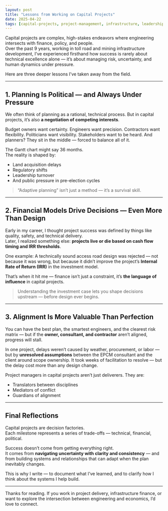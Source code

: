 ```yaml
---
layout: post
title: "Lessons from Working on Capital Projects"
date: 2025-04-22
tags: [capital-projects, project-management, infrastructure, leadership]
---
```


Capital projects are complex, high-stakes endeavors where engineering intersects with finance, policy, and people.  
Over the past 9 years, working in toll road and mining infrastructure development, I’ve experienced firsthand how success is rarely about technical excellence alone — it’s about managing risk, uncertainty, and human dynamics under pressure.

Here are three deeper lessons I’ve taken away from the field.

---

## 1. Planning Is Political — and Always Under Pressure

We often think of planning as a rational, technical process. But in capital projects, it’s also **a negotiation of competing interests**.

Budget owners want certainty. Engineers want precision. Contractors want flexibility. Politicians want visibility. Stakeholders want to be heard. And planners? They sit in the middle — forced to balance all of it.

The Gantt chart might say 36 months.  
The reality is shaped by:

- Land acquisition delays  
- Regulatory shifts  
- Leadership turnover  
- And public pressure in pre-election cycles

> “Adaptive planning” isn’t just a method — it’s a survival skill.

---

## 2. Financial Models Drive Decisions — Even More Than Design

Early in my career, I thought project success was defined by things like quality, safety, and technical delivery.  
Later, I realized something else: **projects live or die based on cash flow timing and IRR thresholds**.

One example: A technically sound access road design was rejected — not because it was wrong, but because it didn’t improve the project’s **Internal Rate of Return (IRR)** in the investment model.

That’s when it hit me — finance isn’t just a constraint, it’s **the language of influence** in capital projects.

> Understanding the investment case lets you shape decisions upstream — before design ever begins.

---

## 3. Alignment Is More Valuable Than Perfection

You can have the best plan, the smartest engineers, and the clearest risk matrix — but if the **owner, consultant, and contractor** aren’t aligned, progress will stall.

In one project, delays weren’t caused by weather, procurement, or labor — but by **unresolved assumptions** between the EPCM consultant and the client around scope ownership. It took weeks of facilitation to resolve — but the delay cost more than any design change.

Project managers in capital projects aren’t just deliverers. They are:

- Translators between disciplines  
- Mediators of conflict  
- Guardians of alignment

---

## Final Reflections

Capital projects are decision factories.  
Each milestone represents a series of trade-offs — technical, financial, political.

Success doesn’t come from getting everything right.  
It comes from **navigating uncertainty with clarity and consistency** — and from building systems and relationships that can adapt when the plan inevitably changes.

This is why I write — to document what I’ve learned, and to clarify how I think about the systems I help build.

---

Thanks for reading. If you work in project delivery, infrastructure finance, or want to explore the intersection between engineering and economics, I’d love to connect.
